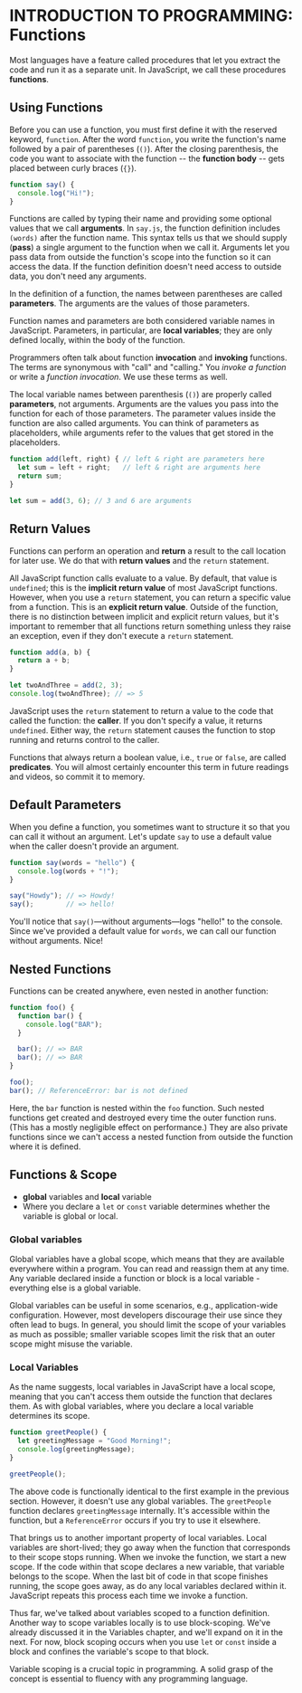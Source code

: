# INTRODUCTION TO PROGRAMMING: Functions

Most languages have a feature called procedures that let you extract the code and run it as a separate unit. In JavaScript, we call these procedures **functions**.

## Using Functions

Before you can use a function, you must first define it with the reserved keyword, `function`. After the word `function`, you write the function's name followed by a pair of parentheses (`()`). After the closing parenthesis, the code you want to associate with the function -- the **function body** -- gets placed between curly braces (`{}`).

```js
function say() {
  console.log("Hi!");
}
```

Functions are called by typing their name and providing some optional values that we call **arguments**. In `say.js`, the function definition includes `(words)` after the function name. This syntax tells us that we should supply (**pass**) a single argument to the function when we call it. Arguments let you pass data from outside the function's scope into the function so it can access the data. If the function definition doesn't need access to outside data, you don't need any arguments.

In the definition of a function, the names between parentheses are called **parameters**. The arguments are the values of those parameters.

Function names and parameters are both considered variable names in JavaScript. Parameters, in particular, are **local variables**; they are only defined locally, within the body of the function.

Programmers often talk about function **invocation** and **invoking** functions. The terms are synonymous with "call" and "calling." You _invoke a function_ or write a _function invocation_. We use these terms as well.

The local variable names between parenthesis (`()`) are properly called **parameters**, not arguments. Arguments are the values you pass into the function for each of those parameters. The parameter values inside the function are also called arguments. You can think of parameters as placeholders, while arguments refer to the values that get stored in the placeholders.

```js
function add(left, right) { // left & right are parameters here
  let sum = left + right;   // left & right are arguments here
  return sum;
}

let sum = add(3, 6); // 3 and 6 are arguments
```

## Return Values

Functions can perform an operation and **return** a result to the call location for later use. We do that with **return values** and the `return` statement.

All JavaScript function calls evaluate to a value. By default, that value is `undefined`; this is the **implicit return value** of most JavaScript functions. However, when you use a `return` statement, you can return a specific value from a function. This is an **explicit return value**. Outside of the function, there is no distinction between implicit and explicit return values, but it's important to remember that all functions return something unless they raise an exception, even if they don't execute a `return` statement.

```js
function add(a, b) {
  return a + b;
}

let twoAndThree = add(2, 3);
console.log(twoAndThree); // => 5
```

JavaScript uses the `return` statement to return a value to the code that called the function: the **caller**. If you don't specify a value, it returns `undefined`. Either way, the `return` statement causes the function to stop running and returns control to the caller.

Functions that always return a boolean value, i.e., `true` or `false`, are called **predicates**. You will almost certainly encounter this term in future readings and videos, so commit it to memory.

## Default Parameters

When you define a function, you sometimes want to structure it so that you can call it without an argument. Let's update `say` to use a default value when the caller doesn't provide an argument.

```js
function say(words = "hello") {
  console.log(words + "!");
}

say("Howdy"); // => Howdy!
say();        // => hello!
```

You'll notice that `say()`—without arguments—logs "hello!" to the console. Since we've provided a default value for `words`, we can call our function without arguments. Nice!

## Nested Functions

Functions can be created anywhere, even nested in another function:

```js
function foo() {
  function bar() {
    console.log("BAR");
  }

  bar(); // => BAR
  bar(); // => BAR
}

foo();
bar(); // ReferenceError: bar is not defined
```

Here, the `bar` function is nested within the `foo` function. Such nested functions get created and destroyed every time the outer function runs. (This has a mostly negligible effect on performance.) They are also private functions since we can't access a nested function from outside the function where it is defined.

## Functions & Scope

* **global** variables and **local** variable
* Where you declare a `let` or `const` variable determines whether the variable is global or local.

### Global variables

Global variables have a global scope, which means that they are available everywhere within a program. You can read and reassign them at any time.
Any variable declared inside a function or block is a local variable - everything else is a global variable.

Global variables can be useful in some scenarios, e.g., application-wide configuration. However, most developers discourage their use since they often lead to bugs. In general, you should limit the scope of your variables as much as possible; smaller variable scopes limit the risk that an outer scope might misuse the variable.

### Local Variables

As the name suggests, local variables in JavaScript have a local scope, meaning that you can't access them outside the function that declares them. As with global variables, where you declare a local variable determines its scope.

```js
function greetPeople() {
  let greetingMessage = "Good Morning!";
  console.log(greetingMessage);
}

greetPeople();
```

The above code is functionally identical to the first example in the previous section. However, it doesn't use any global variables. The `greetPeople` function declares `greetingMessage` internally. It's accessible within the function, but a `ReferenceError` occurs if you try to use it elsewhere.

That brings us to another important property of local variables. Local variables are short-lived; they go away when the function that corresponds to their scope stops running. When we invoke the function, we start a new scope. If the code within that scope declares a new variable, that variable belongs to the scope. When the last bit of code in that scope finishes running, the scope goes away, as do any local variables declared within it. JavaScript repeats this process each time we invoke a function.

Thus far, we've talked about variables scoped to a function definition. Another way to scope variables locally is to use block-scoping. We've already discussed it in the Variables chapter, and we'll expand on it in the next. For now, block scoping occurs when you use `let` or `const` inside a block and confines the variable's scope to that block.

Variable scoping is a crucial topic in programming. A solid grasp of the concept is essential to fluency with any programming language.